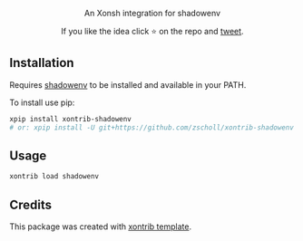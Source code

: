 <p align="center">
An Xonsh integration for shadowenv
</p>

<p align="center">
If you like the idea click ⭐ on the repo and <a href="https://twitter.com/intent/tweet?text=Nice%20xontrib%20for%20the%20xonsh%20shell!&url=https://github.com/zscholl/xontrib-shadowenv" target="_blank">tweet</a>.
</p>


## Installation

Requires [shadowenv](https://github.com/Shopify/shadowenv) to be installed and available in your PATH.

To install use pip:

```bash
xpip install xontrib-shadowenv
# or: xpip install -U git+https://github.com/zscholl/xontrib-shadowenv
```

## Usage


```bash
xontrib load shadowenv
```


## Credits

This package was created with [xontrib template](https://github.com/xonsh/xontrib-template).



